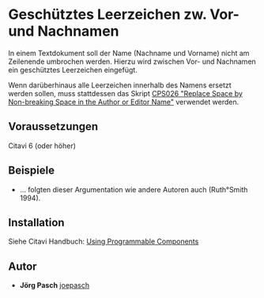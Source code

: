 # Geschütztes Leerzeichen zw. Vor- und Nachnamen

In einem Textdokument soll der Name (Nachname und Vorname) nicht am Zeilenende umbrochen werden. Hierzu wird zwischen Vor- und Nachnamen ein geschütztes Leerzeichen eingefügt.

Wenn darüberhinaus alle Leerzeichen innerhalb des Namens ersetzt werden sollen, muss stattdessen das Skript [CPS026 "Replace Space by Non-breaking Space in the Author or Editor Name"](https://github.com/Citavi/C6-Citation-Style-Scripts/tree/master/Components/CPS%20Person/CPS026%20Replace%20Space%20by%20Non-breaking%20Space%20in%20the%20Author%20or%20Editor%20Name) verwendet werden.

## Voraussetzungen
Citavi 6 (oder höher)

## Beispiele

- ... folgten dieser Argumentation wie andere Autoren auch (Ruth°Smith 1994).

## Installation
Siehe Citavi Handbuch: [Using Programmable Components](https://www.citavi.com/programmable_components)

## Autor

* **Jörg Pasch** [joepasch](https://github.com/joepasch)
